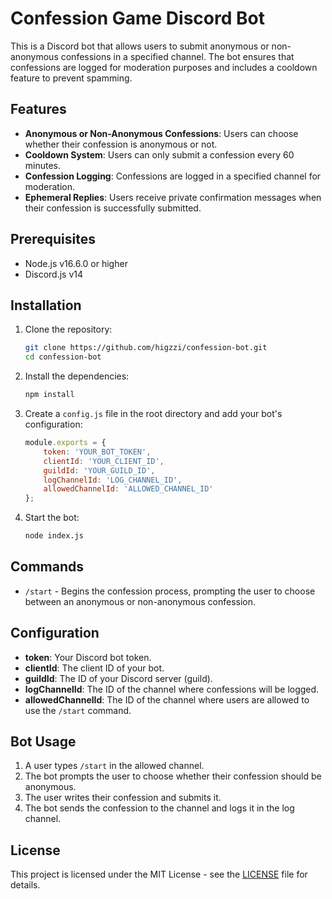 # Confession Game Discord Bot

This is a Discord bot that allows users to submit anonymous or non-anonymous confessions in a specified channel. The bot ensures that confessions are logged for moderation purposes and includes a cooldown feature to prevent spamming.

## Features

- **Anonymous or Non-Anonymous Confessions**: Users can choose whether their confession is anonymous or not.
- **Cooldown System**: Users can only submit a confession every 60 minutes.
- **Confession Logging**: Confessions are logged in a specified channel for moderation.
- **Ephemeral Replies**: Users receive private confirmation messages when their confession is successfully submitted.

## Prerequisites

- Node.js v16.6.0 or higher
- Discord.js v14

## Installation

1. Clone the repository:

    ```bash
    git clone https://github.com/higzzi/confession-bot.git
    cd confession-bot
    ```

2. Install the dependencies:

    ```bash
    npm install
    ```

3. Create a `config.js` file in the root directory and add your bot's configuration:

    ```javascript
    module.exports = {
        token: 'YOUR_BOT_TOKEN',
        clientId: 'YOUR_CLIENT_ID',
        guildId: 'YOUR_GUILD_ID',
        logChannelId: 'LOG_CHANNEL_ID',
        allowedChannelId: 'ALLOWED_CHANNEL_ID'
    };
    ```

4. Start the bot:

    ```bash
    node index.js
    ```

## Commands

- `/start` - Begins the confession process, prompting the user to choose between an anonymous or non-anonymous confession.

## Configuration

- **token**: Your Discord bot token.
- **clientId**: The client ID of your bot.
- **guildId**: The ID of your Discord server (guild).
- **logChannelId**: The ID of the channel where confessions will be logged.
- **allowedChannelId**: The ID of the channel where users are allowed to use the `/start` command.

## Bot Usage

1. A user types `/start` in the allowed channel.
2. The bot prompts the user to choose whether their confession should be anonymous.
3. The user writes their confession and submits it.
4. The bot sends the confession to the channel and logs it in the log channel.

## License

This project is licensed under the MIT License - see the [LICENSE](LICENSE) file for details.